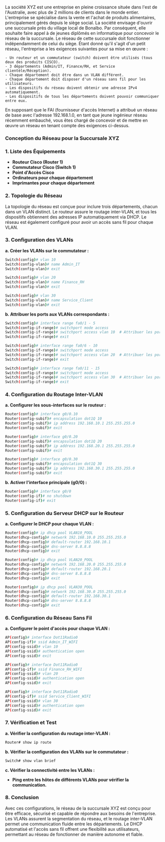 La société XYZ est une entreprise en pleine croissance située dans l'est de l'Australie, avec plus de 2 millions de clients dans le monde entier. L'entreprise se spécialise dans la vente et l'achat de produits alimentaires, principalement gérés depuis le siège social. La société envisage d'ouvrir une succursale près du village local de Bonalbo. Par conséquent, elle souhaite faire appel à de jeunes diplômés en informatique pour concevoir le réseau de la succursale. Le réseau de cette succursale doit fonctionner indépendamment de celui du siège. Étant donné qu'il s'agit d'un petit réseau, l'entreprise a les exigences suivantes pour sa mise en œuvre :

    - Un routeur et un commutateur (switch) doivent être utilisés (tous deux des produits CISCO).
    - 3 départements (Admin/IT, Finance/RH, et Service clientèle/Réception).
    - Chaque département doit être dans un VLAN différent.
    - Chaque département doit disposer d'un réseau sans fil pour les utilisateurs.
    - Les dispositifs du réseau doivent obtenir une adresse IPv4 automatiquement.
    - Les dispositifs de tous les départements doivent pouvoir communiquer entre eux.

En supposant que le FAI (fournisseur d'accès Internet) a attribué un réseau de base avec l'adresse 192.168.1.0, en tant que jeune ingénieur réseau récemment embauché, vous êtes chargé de concevoir et de mettre en œuvre un réseau en tenant compte des exigences ci-dessus.



### Conception du Réseau pour la Succursale XYZ

### 1. **Liste des Équipements**
- **Routeur Cisco (Router 1)**
- **Commutateur Cisco (Switch 1)**
- **Point d'Accès Cisco**
- **Ordinateurs pour chaque département**
- **Imprimantes pour chaque département**

### 2. **Topologie du Réseau**
La topologie du réseau est conçue pour inclure trois départements, chacun dans un VLAN distinct. Le routeur assure le routage inter-VLAN, et tous les dispositifs obtiennent des adresses IP automatiquement via DHCP. Le réseau est également configuré pour avoir un accès sans fil pour chaque VLAN.

### 3. **Configuration des VLANs**

**a. Créer les VLANs sur le commutateur :**
```bash
Switch(config)# vlan 10
Switch(config-vlan)# name Admin_IT
Switch(config-vlan)# exit

Switch(config)# vlan 20
Switch(config-vlan)# name Finance_RH
Switch(config-vlan)# exit

Switch(config)# vlan 30
Switch(config-vlan)# name Service_Client
Switch(config-vlan)# exit
```

**b. Attribuer les ports aux VLANs correspondants :**
```bash
Switch(config)# interface range fa0/1 - 5
Switch(config-if-range)# switchport mode access
Switch(config-if-range)# switchport access vlan 10  # Attribuer les ports au VLAN 10
Switch(config-if-range)# exit

Switch(config)# interface range fa0/6 - 10
Switch(config-if-range)# switchport mode access
Switch(config-if-range)# switchport access vlan 20  # Attribuer les ports au VLAN 20
Switch(config-if-range)# exit

Switch(config)# interface range fa0/11 - 15
Switch(config-if-range)# switchport mode access
Switch(config-if-range)# switchport access vlan 30  # Attribuer les ports au VLAN 30
Switch(config-if-range)# exit
```

### 4. **Configuration du Routage Inter-VLAN**

**a. Configurer les sous-interfaces sur le routeur :**
```bash
Router(config)# interface g0/0.10
Router(config-subif)# encapsulation dot1Q 10
Router(config-subif)# ip address 192.168.10.1 255.255.255.0
Router(config-subif)# exit

Router(config)# interface g0/0.20
Router(config-subif)# encapsulation dot1Q 20
Router(config-subif)# ip address 192.168.20.1 255.255.255.0
Router(config-subif)# exit

Router(config)# interface g0/0.30
Router(config-subif)# encapsulation dot1Q 30
Router(config-subif)# ip address 192.168.30.1 255.255.255.0
Router(config-subif)# exit
```

**b. Activer l'interface principale (g0/0) :**
```bash
Router(config)# interface g0/0
Router(config-if)# no shutdown
Router(config-if)# exit
```

### 5. **Configuration du Serveur DHCP sur le Routeur**

**a. Configurer le DHCP pour chaque VLAN :**
```bash
Router(config)# ip dhcp pool VLAN10_POOL
Router(dhcp-config)# network 192.168.10.0 255.255.255.0
Router(dhcp-config)# default-router 192.168.10.1
Router(dhcp-config)# dns-server 8.8.8.8
Router(dhcp-config)# exit

Router(config)# ip dhcp pool VLAN20_POOL
Router(dhcp-config)# network 192.168.20.0 255.255.255.0
Router(dhcp-config)# default-router 192.168.20.1
Router(dhcp-config)# dns-server 8.8.8.8
Router(dhcp-config)# exit

Router(config)# ip dhcp pool VLAN30_POOL
Router(dhcp-config)# network 192.168.30.0 255.255.255.0
Router(dhcp-config)# default-router 192.168.30.1
Router(dhcp-config)# dns-server 8.8.8.8
Router(dhcp-config)# exit
```

### 6. **Configuration du Réseau Sans Fil**

**a. Configurer le point d'accès pour chaque VLAN :**
```bash
AP(config)# interface Dot11Radio0
AP(config-if)# ssid Admin_IT_WIFI
AP(config-ssid)# vlan 10
AP(config-ssid)# authentication open
AP(config-ssid)# exit

AP(config)# interface Dot11Radio0
AP(config-if)# ssid Finance_RH_WIFI
AP(config-ssid)# vlan 20
AP(config-ssid)# authentication open
AP(config-ssid)# exit

AP(config)# interface Dot11Radio0
AP(config-if)# ssid Service_Client_WIFI
AP(config-ssid)# vlan 30
AP(config-ssid)# authentication open
AP(config-ssid)# exit
```

### 7. **Vérification et Test**

**a. Vérifier la configuration du routage inter-VLAN :**
```bash
Router# show ip route
```

**b. Vérifier la configuration des VLANs sur le commutateur :**
```bash
Switch# show vlan brief
```

**c. Vérifier la connectivité entre les VLANs :**
- **Ping entre les hôtes de différents VLANs pour vérifier la communication.**

### 8. **Conclusion**
Avec ces configurations, le réseau de la succursale XYZ est conçu pour être efficace, sécurisé et capable de répondre aux besoins de l'entreprise. Les VLANs assurent la segmentation du réseau, et le routage inter-VLAN permet une communication fluide entre les départements. Le DHCP automatisé et l'accès sans fil offrent une flexibilité aux utilisateurs, permettant au réseau de fonctionner de manière autonome et fiable.